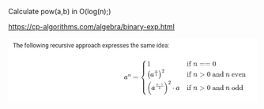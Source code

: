 Calculate pow(a,b) in O(log(n);)

https://cp-algorithms.com/algebra/binary-exp.html

![Alt text](image.png)